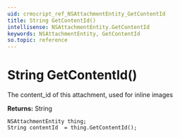 ```yaml
---
uid: crmscript_ref_NSAttachmentEntity_GetContentId
title: String GetContentId()
intellisense: NSAttachmentEntity.GetContentId
keywords: NSAttachmentEntity, GetContentId
so.topic: reference
---
```


# String GetContentId()

The content_id of this attachment, used for inline images

**Returns:** String

```crmscript
NSAttachmentEntity thing;
String contentId  = thing.GetContentId();
```

